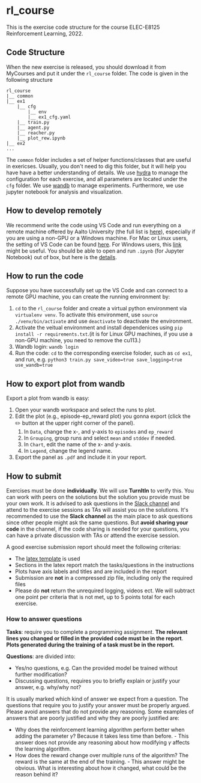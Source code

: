 # rl_course

This is the exercise code structure for the course ELEC-E8125 Reinforcement Learning, 2022.

## Code Structure
When the new exercise is released, you should download it from MyCourses and put it under the `rl_course` folder. The code is given in the following structure
```
rl_course
|__ common
|__ ex1
    |__ cfg
        |__ env
        |__ ex1_cfg.yaml
    |__ train.py
    |__ agent.py
    |__ reacher.py
    |__ plot_rew.ipynb
|__ ex2
...
```

The `common` folder includes a set of helper functions/classes that are useful in exericses. Usually, you don't need to dig this folder, but it will help you have have a better understanding of details.
We use [hydra](https://hydra.cc/) to manage the configuration for each exercise, and all parameters are located under the `cfg` folder. We use [wandb](https://docs.wandb.ai/) to manage experiments. Furthermore, we use jupyter notebook for analysis and visualization.

## How to develop remotely
We recommend write the code using VS Code and run everything on a remote machine offered by Aalto University (the full list is [here](https://www.aalto.fi/en/services/linux-computer-names-in-it-classrooms)), especially if you are using a non-GPU or a Windows machine. For Mac or Linux users, the setting of VS Code can be found [here](https://yi-zhao.notion.site/Setup-for-remote-work-68fdbbab0e5c4182a95d89aff23cb0ce). For Windows users, this [link](https://code.visualstudio.com/docs/remote/wsl) might be useful. You should be able to open and run `.ipynb` (for Jupyter Notebook) out of box, but here is the [details](https://code.visualstudio.com/docs/datascience/jupyter-notebooks).

## How to run the code
Suppose you have successfully set up the VS Code and can connect to a remote GPU machine, you can create the running environment by:
1. `cd` to the `rl_course` folder and create a virtual python environment via `virtualenv venv`. To activate this environment, use `source ./venv/bin/activate` and use `deactivate` to deactivate the environment.
2. Activate the veitual environment and install dependenices using `pip install -r requirements.txt`.(it is for Linux GPU machines, if you use a non-GPU machine, you need to remove the cu113.)
3. Wandb login: `wandb login`
4. Run the code: `cd` to the corresponding exercise foloder, such as `cd ex1`, and run, e.g. `python3 train.py save_video=true save_logging=true use_wandb=true`

## How to export plot from wandb
Export a plot from wandb is easy:

1. Open your wandb workspace and select the runs to plot.
2. Edit the plot (e.g., episode-ep_reward plot) you gonna export (click the ✏️ button at the upper right corner of the panel).
    1. In `Data`, change the x-, and y-axis to `episodes` and `ep_reward`
    2. In `Grouping`, group runs and select `mean` and `stddev` if needed.
    3. In `Chart`, edit the name of the x- and y-axis.
    4. In `Legend`, change the legend name.
3. Export the panel as `.pdf` and include it in your report.

## How to submit
Exercises must be done **individually**. We will use **TurnItIn** to verify this. You can work with peers on the
solutions but the solution you provide must be your own work. It is advised to ask questions in the [Slack channel](https://join.slack.com/t/elece8125rein-0pe1068/shared_invite/zt-1eu9z6c1v-c_LzEg8nFovSdx5Vd99zLg) and attend to the exercise
sessions as TAs will assist you on the solutions. It's recommended to use the **Slack channel** as the main place to ask questions since other people might ask the same questions. But **avoid sharing your code** in the channel, if the code sharing is needed for your questions, you can have a private discussion with TAs or attend the exercise session.

A good exercise submission report should meet the following criterias:
- The [latex template](https://mycourses.aalto.fi/course/view.php?id=37149&section=2) is used
- Sections in the latex report match the tasks/questions in the instructions
- Plots have axis labels and titles and are included in the report
- Submission are **not** in a compressed zip file, including only the required files
- Please do **not** return the unrequired logging, videos ect.
We will subtract one point per criteria that is not met, up to 5 points total for each exercise.

### How to answer questions
**Tasks**: require you to complete a programming assignment. **The relevant lines you changed or filled in the provided code must be in the report**. **Plots generated during the training of a task must be in the report.**

**Questions**: are divided into:
- Yes/no questions, e.g. Can the provided model be trained without further modification?
- Discussing questions, requires you to briefly explain or justify your answer, e.g. why/why not?

It is usually marked which kind of answer we expect from a question. The questions that require you to justify your answer must be properly argued. Please avoid answers that do not provide any reasoning. Some
examples of answers that are poorly justified and why they are poorly justified are:
- Why does the reinforcement learning algorithm perform better when adding the parameter $\gamma$? Because it takes less time than before. - This answer does not provide any reasoning about how modifying $\gamma$
affects the learning algorithm.
- How does the reward change over multiple runs of the algorithm? The reward is the same at the end of the training. - This answer might be obvious. What is interesting about how it changed, what could be the reason behind it?
